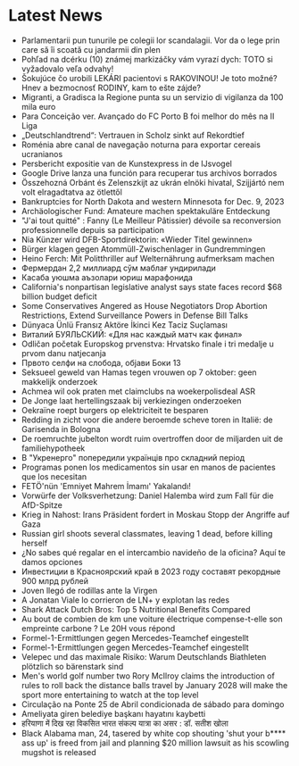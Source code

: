 # Latest News
-  Parlamentarii pun tunurile pe colegii lor scandalagii. Vor da o lege prin care să îi scoată cu jandarmii din plen
-  Pohľad na dcérku (10) známej markizáčky vám vyrazí dych: TOTO si vyžadovalo veľa odvahy!
-  Šokujúce čo urobili LEKÁRI pacientovi s RAKOVINOU! Je toto možné? Hnev a bezmocnosť RODINY, kam to ešte zájde?
-  Migranti, a Gradisca la Regione punta su un servizio di vigilanza da 100 mila euro
-  Para Conceição ver. Avançado do FC Porto B foi melhor do mês na II Liga
-  „Deutschlandtrend“: Vertrauen in Scholz sinkt auf Rekordtief
-  Roménia abre canal de navegação noturna para exportar cereais ucranianos
-  Persbericht expositie van de Kunstexpress in de IJsvogel
-  Google Drive lanza una función para recuperar tus archivos borrados
-  Összehozná Orbánt és Zelenszkijt az ukrán elnöki hivatal, Szijjártó nem volt elragadtatva az ötlettől
-  Bankruptcies for North Dakota and western Minnesota for Dec. 9, 2023
-  Archäologischer Fund: Amateure machen spektakuläre Entdeckung
-  "J'ai tout quitté" : Fanny (Le Meilleur Pâtissier) dévoile sa reconversion professionnelle depuis sa participation
-  Nia Künzer wird DFB-Sportdirektorin: «Wieder Titel gewinnen»
-  Bürger klagen gegen Atommüll-Zwischenlager in Gundremmingen
-  Heino Ferch: Mit Politthriller auf Welternährung aufmerksam machen
-  Фермердан 2,2 миллиард сўм маблағ ундирилади
-  Касаба уюшма аъзолари юриш марафонида
-  California's nonpartisan legislative analyst says state faces record $68 billion budget deficit
-  Some Conservatives Angered as House Negotiators Drop Abortion Restrictions, Extend Surveillance Powers in Defense Bill Talks
-  Dünyaca Ünlü Fransız Aktöre İkinci Kez Taciz Suçlaması
-  Виталий БУЯЛЬСКИЙ: «Для нас каждый матч как финал»
-  Odličan početak Europskog prvenstva: Hrvatsko finale i tri medalje u prvom danu natjecanja
-  Првото селфи на слобода, објави Боки 13
-  Seksueel geweld van Hamas tegen vrouwen op 7 oktober: geen makkelijk onderzoek
-  Achmea wil ook praten met claimclubs na woekerpolisdeal ASR
-  De Jonge laat hertellingszaak bij verkiezingen onderzoeken
-  Oekraïne roept burgers op elektriciteit te besparen
-  Redding in zicht voor die andere beroemde scheve toren in Italië: de Garisenda in Bologna
-  De roemruchte jubelton wordt ruim overtroffen door de miljarden uit de familiehypotheek
-  В "Укренерго" попередили українців про складний період
-  Programas ponen los medicamentos sin usar en manos de pacientes que los necesitan
-  FETÖ'nün 'Emniyet Mahrem İmamı' Yakalandı!
-  Vorwürfe der Volksverhetzung: Daniel Halemba wird zum Fall für die AfD-Spitze
-  Krieg in Nahost: Irans Präsident fordert in Moskau Stopp der Angriffe auf Gaza
-  Russian girl shoots several classmates, leaving 1 dead, before killing herself
-  ¿No sabes qué regalar en el intercambio navideño de la oficina? Aquí te damos opciones
-  Инвестиции в Красноярский край в 2023 году составят рекордные 900 млрд рублей
-  Joven llegó de rodillas ante la Virgen
-  A Jonatan Viale lo corrieron de LN+ y explotan las redes
-  Shark Attack Dutch Bros: Top 5 Nutritional Benefits Compared
-  Au bout de combien de km une voiture électrique compense-t-elle son empreinte carbone ? Le 20H vous répond
-  Formel-1-Ermittlungen gegen Mercedes-Teamchef eingestellt
-  Formel-1-Ermittlungen gegen Mercedes-Teamchef eingestellt
-  Velepec und das maximale Risiko: Warum Deutschlands Biathleten plötzlich so bärenstark sind
-  Men's world golf number two Rory McIlroy claims the introduction of rules to roll back the distance balls travel by January 2028 will make the sport more entertaining to watch at the top level
-  Circulação na Ponte 25 de Abril condicionada de sábado para domingo
-  Ameliyata giren belediye başkanı hayatını kaybetti
-  हरियाणा में दिख रहा विकसित भारत संकल्प यात्रा का असर : डॉ. सतीश खोला
-  Black Alabama man, 24, tasered by white cop shouting 'shut your b**** ass up' is freed from jail and planning $20 million lawsuit as his scowling mugshot is released
